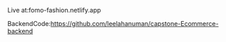 Live at:fomo-fashion.netlify.app   

BackendCode:https://github.com/leelahanuman/capstone-Ecommerce-backend
